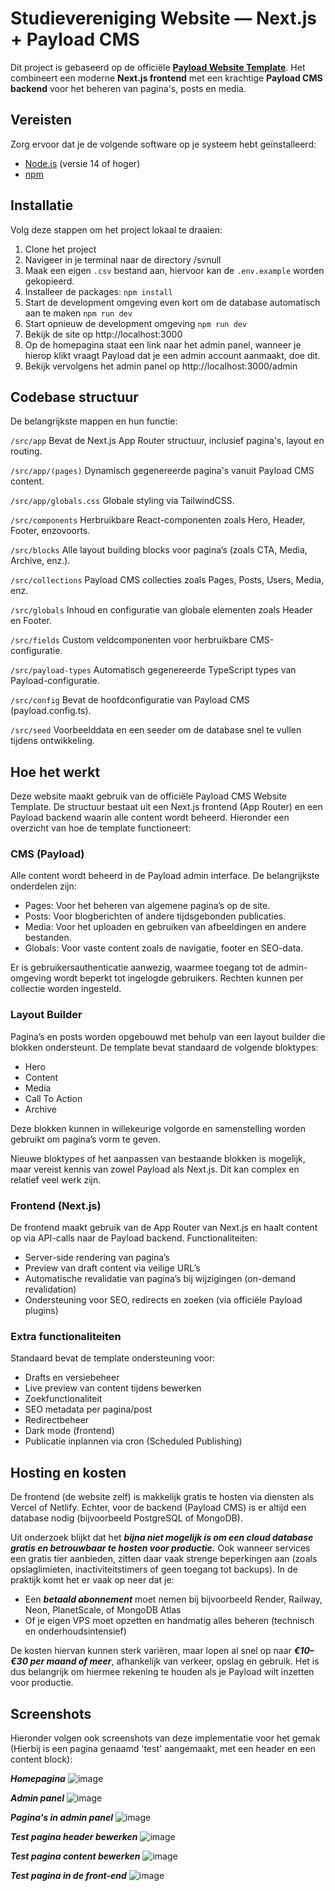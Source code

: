 # Studievereniging Website — Next.js + Payload CMS

Dit project is gebaseerd op de officiële **[Payload Website Template](https://github.com/payloadcms/payload/tree/main/templates/website)**. Het combineert een moderne **Next.js frontend** met een krachtige **Payload CMS backend** voor het beheren van pagina's, posts en media.

## Vereisten

Zorg ervoor dat je de volgende software op je systeem hebt geïnstalleerd:

- [Node.js](https://nodejs.org/) (versie 14 of hoger)
- [npm](https://www.npmjs.com/)

## Installatie

Volg deze stappen om het project lokaal te draaien:

1. Clone het project
2. Navigeer in je terminal naar de directory /svnull
3. Maak een eigen ```.csv``` bestand aan, hiervoor kan de ```.env.example``` worden gekopieerd.
4. Installeer de packages: ```npm install```
5. Start de development omgeving even kort om de database automatisch aan te maken ```npm run dev```
7. Start opnieuw de development omgeving ```npm run dev```
9. Bekijk de site op http://localhost:3000
10. Op de homepagina staat een link naar het admin panel, wanneer je hierop klikt vraagt Payload dat je een admin account aanmaakt, doe dit.
11. Bekijk vervolgens het admin panel op http://localhost:3000/admin

## Codebase structuur
De belangrijkste mappen en hun functie:

```/src/app```
Bevat de Next.js App Router structuur, inclusief pagina's, layout en routing.

```/src/app/(pages)```
Dynamisch gegenereerde pagina's vanuit Payload CMS content.

```/src/app/globals.css```
Globale styling via TailwindCSS.

```/src/components```
Herbruikbare React-componenten zoals Hero, Header, Footer, enzovoorts.

```/src/blocks```
Alle layout building blocks voor pagina’s (zoals CTA, Media, Archive, enz.).

```/src/collections```
Payload CMS collecties zoals Pages, Posts, Users, Media, enz.

```/src/globals```
Inhoud en configuratie van globale elementen zoals Header en Footer.

```/src/fields```
Custom veldcomponenten voor herbruikbare CMS-configuratie.

```/src/payload-types```
Automatisch gegenereerde TypeScript types van Payload-configuratie.

```/src/config```
Bevat de hoofdconfiguratie van Payload CMS (payload.config.ts).

```/src/seed```
Voorbeelddata en een seeder om de database snel te vullen tijdens ontwikkeling.



## Hoe het werkt
Deze website maakt gebruik van de officiële Payload CMS Website Template. De structuur bestaat uit een Next.js frontend (App Router) en een Payload backend waarin alle content wordt beheerd. Hieronder een overzicht van hoe de template functioneert:

### CMS (Payload)
Alle content wordt beheerd in de Payload admin interface. De belangrijkste onderdelen zijn:
* Pages: Voor het beheren van algemene pagina’s op de site.
* Posts: Voor blogberichten of andere tijdsgebonden publicaties.
* Media: Voor het uploaden en gebruiken van afbeeldingen en andere bestanden.
* Globals: Voor vaste content zoals de navigatie, footer en SEO-data.

Er is gebruikersauthenticatie aanwezig, waarmee toegang tot de admin-omgeving wordt beperkt tot ingelogde gebruikers. Rechten kunnen per collectie worden ingesteld.

### Layout Builder
Pagina’s en posts worden opgebouwd met behulp van een layout builder die blokken ondersteunt. De template bevat standaard de volgende bloktypes:
* Hero
* Content
* Media
* Call To Action
* Archive

Deze blokken kunnen in willekeurige volgorde en samenstelling worden gebruikt om pagina’s vorm te geven.

Nieuwe bloktypes of het aanpassen van bestaande blokken is mogelijk, maar vereist kennis van zowel Payload als Next.js. Dit kan complex en relatief veel werk zijn.

### Frontend (Next.js)
De frontend maakt gebruik van de App Router van Next.js en haalt content op via API-calls naar de Payload backend. Functionaliteiten:
* Server-side rendering van pagina’s
* Preview van draft content via veilige URL’s
* Automatische revalidatie van pagina’s bij wijzigingen (on-demand revalidation)
* Ondersteuning voor SEO, redirects en zoeken (via officiële Payload plugins)

### Extra functionaliteiten
Standaard bevat de template ondersteuning voor:
* Drafts en versiebeheer
* Live preview van content tijdens bewerken
* Zoekfunctionaliteit
* SEO metadata per pagina/post
* Redirectbeheer
* Dark mode (frontend)
* Publicatie inplannen via cron (Scheduled Publishing)

## Hosting en kosten
De frontend (de website zelf) is makkelijk gratis te hosten via diensten als Vercel of Netlify. Echter, voor de backend (Payload CMS) is er altijd een database nodig (bijvoorbeeld PostgreSQL of MongoDB).

Uit onderzoek blijkt dat het ***bijna niet mogelijk is om een cloud database gratis en betrouwbaar te hosten voor productie.*** Ook wanneer services een gratis tier aanbieden, zitten daar vaak strenge beperkingen aan (zoals opslaglimieten, inactiviteitstimers of geen toegang tot backups). In de praktijk komt het er vaak op neer dat je:
* Een ***betaald abonnement*** moet nemen bij bijvoorbeeld Render, Railway, Neon, PlanetScale, of MongoDB Atlas
* Of je eigen VPS moet opzetten en handmatig alles beheren (technisch en onderhoudsintensief)

De kosten hiervan kunnen sterk variëren, maar lopen al snel op naar ***€10–€30 per maand of meer***, afhankelijk van verkeer, opslag en gebruik. Het is dus belangrijk om hiermee rekening te houden als je Payload wilt inzetten voor productie.

## Screenshots

Hieronder volgen ook screenshots van deze implementatie voor het gemak (Hierbij is een pagina genaamd 'test' aangemaakt, met een header en een content block):

***Homepagina***
![image](https://github.com/user-attachments/assets/fea9e923-f614-43b3-9cfa-ccb3d094e980)

***Admin panel***
![image](https://github.com/user-attachments/assets/3331e64c-b014-43b7-9a41-20e6aa3aa326)

***Pagina's in admin panel***
![image](https://github.com/user-attachments/assets/283f7ef3-50fe-4ae7-8612-94bf885f928f)

***Test pagina header bewerken***
![image](https://github.com/user-attachments/assets/3855f663-b11b-4ede-aa05-5368403b123e)

***Test pagina content bewerken***
![image](https://github.com/user-attachments/assets/92573428-c959-4e9b-9acb-31a504b0fd25)

***Test pagina in de front-end***
![image](https://github.com/user-attachments/assets/200a96c1-3774-48d0-8f7d-f1f673512ca3)


